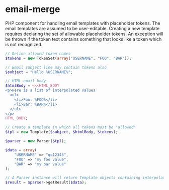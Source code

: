 # email-merge
PHP component for handling email templates with placeholder tokens. The email templates are assumed to be user-editable. Creating a new template requires declaring the set of allowable placeholder tokens. An exception will be thrown if the token text contains something that looks like a token which is not recognized. 

```php
// Define allowed token names
$tokens = new TokenSet(array("USERNAME", "FOO", "BAR"));

// Email subject line may contain tokens also
$subject = "Hello %USERNAME%";

// HTML email body
$htmlBody = <<<HTML_BODY
<p>Here is a list of interpolated values
  <ul>
    <li>Foo: %FOO%</li>
    <li>Bar: %BAR%</li>
  </ul>
</p>	
HTML_BODY;

// Create a template in which all tokens must be "allowed"
$tpl = new Template($subject, $htmlBody, $tokens);

$parser = new Parser($tpl);

$data = array(
    "USERNAME" => "qq12345",
    "FOO" => "my foo value",
    "BAR" => "my bar value"
);

// A Parser instance will return Template objects containing interpolated values
$result = $parser->getResult($data);
```
